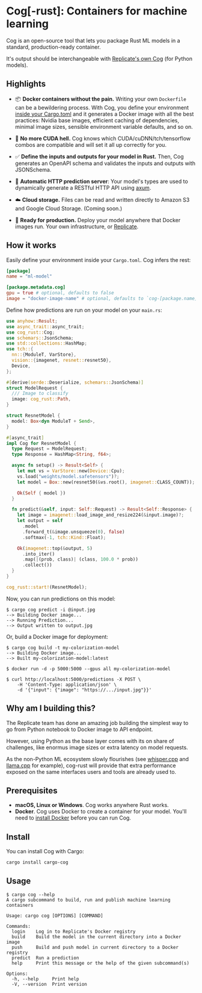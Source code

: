 # Cog[-rust]: Containers for machine learning

Cog is an open-source tool that lets you package Rust ML models in a standard, production-ready container.

It's output should be interchangeable with [Replicate's own Cog](https://github.com/replicate/cog) (for Python models).

## Highlights

-   📦 **Docker containers without the pain.** Writing your own `Dockerfile` can be a bewildering process. With Cog, you define your environment [inside your Cargo.toml](#how-it-works) and it generates a Docker image with all the best practices: Nvidia base images, efficient caching of dependencies, minimal image sizes, sensible environment variable defaults, and so on.

-   🤬️ **No more CUDA hell.** Cog knows which CUDA/cuDNN/tch/tensorflow combos are compatible and will set it all up correctly for you.

-   ✅ **Define the inputs and outputs for your model in Rust.** Then, Cog generates an OpenAPI schema and validates the inputs and outputs with JSONSchema.

-   🎁 **Automatic HTTP prediction server**: Your model's types are used to dynamically generate a RESTful HTTP API using [axum](https://github.com/tokio-rs/axum).

-   ☁️ **Cloud storage.** Files can be read and written directly to Amazon S3 and Google Cloud Storage. (Coming soon.)

-   🚀 **Ready for production.** Deploy your model anywhere that Docker images run. Your own infrastructure, or [Replicate](https://replicate.com).

## How it works

Easily define your environment inside your `Cargo.toml`. Cog infers the rest:

```toml
[package]
name = "ml-model"

[package.metadata.cog]
gpu = true # optional, defaults to false
image = "docker-image-name" # optional, defaults to `cog-[package.name]`
```

Define how predictions are run on your model on your `main.rs`:

```rust
use anyhow::Result;
use async_trait::async_trait;
use cog_rust::Cog;
use schemars::JsonSchema;
use std::collections::HashMap;
use tch::{
  nn::{ModuleT, VarStore},
  vision::{imagenet, resnet::resnet50},
  Device,
};

#[derive(serde::Deserialize, schemars::JsonSchema)]
struct ModelRequest {
  /// Image to classify
  image: cog_rust::Path,
}

struct ResnetModel {
  model: Box<dyn ModuleT + Send>,
}

#[async_trait]
impl Cog for ResnetModel {
  type Request = ModelRequest;
  type Response = HashMap<String, f64>;

  async fn setup() -> Result<Self> {
    let mut vs = VarStore::new(Device::Cpu);
    vs.load("weights/model.safetensors")?;
    let model = Box::new(resnet50(&vs.root(), imagenet::CLASS_COUNT));

    Ok(Self { model })
  }

  fn predict(&self, input: Self::Request) -> Result<Self::Response> {
    let image = imagenet::load_image_and_resize224(&input.image)?;
    let output = self
      .model
      .forward_t(&image.unsqueeze(0), false)
      .softmax(-1, tch::Kind::Float);

    Ok(imagenet::top(&output, 5)
      .into_iter()
      .map(|(prob, class)| (class, 100.0 * prob))
      .collect())
  }
}

cog_rust::start!(ResnetModel);
```

Now, you can run predictions on this model:

```console
$ cargo cog predict -i @input.jpg
--> Building Docker image...
--> Running Prediction...
--> Output written to output.jpg
```

Or, build a Docker image for deployment:

```console
$ cargo cog build -t my-colorization-model
--> Building Docker image...
--> Built my-colorization-model:latest

$ docker run -d -p 5000:5000 --gpus all my-colorization-model

$ curl http://localhost:5000/predictions -X POST \
    -H 'Content-Type: application/json' \
    -d '{"input": {"image": "https://.../input.jpg"}}'
```

## Why am I building this?

The Replicate team has done an amazing job building the simplest way to go from Python notebook to Docker image to API endpoint.

However, using Python as the base layer comes with its on share of challenges, like enormus image sizes or extra latency on model requests.

As the non-Python ML ecosystem slowly flourishes (see [whisper.cpp](https://github.com/ggerganov/whisper.cpp) and [llama.cpp](https://github.com/ggerganov/whisper.cpp) for example), cog-rust will provide that extra performance exposed on the same interfaces users and tools are already used to.

## Prerequisites

-   **macOS, Linux or Windows**. Cog works anywhere Rust works.
-   **Docker**. Cog uses Docker to create a container for your model. You'll need to [install Docker](https://docs.docker.com/get-docker/) before you can run Cog.

## Install

<a id="upgrade"></a>

You can install Cog with Cargo:

```console
cargo install cargo-cog
```

## Usage

```
$ cargo cog --help
A cargo subcommand to build, run and publish machine learning containers

Usage: cargo cog [OPTIONS] [COMMAND]

Commands:
  login    Log in to Replicate's Docker registry
  build    Build the model in the current directory into a Docker image
  push     Build and push model in current directory to a Docker registry
  predict  Run a prediction
  help     Print this message or the help of the given subcommand(s)

Options:
  -h, --help     Print help
  -V, --version  Print version
```
